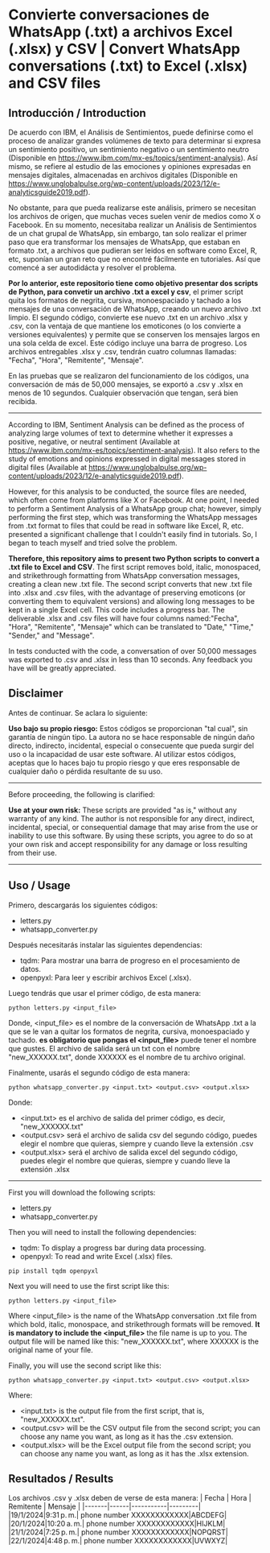 # Convierte conversaciones de WhatsApp (.txt) a archivos Excel (.xlsx) y CSV | Convert WhatsApp conversations (.txt) to Excel (.xlsx) and CSV files

## Introducción / Introduction

De acuerdo con IBM, el Análisis de Sentimientos, puede definirse como el proceso de analizar grandes volúmenes de texto para determinar si expresa un sentimiento positivo, un sentimiento negativo o un sentimiento neutro (Disponible en https://www.ibm.com/mx-es/topics/sentiment-analysis). Así mismo, se refiere al estudio de las emociones y opiniones expresadas en mensajes digitales, almacenadas en archivos digitales (Disponible en https://www.unglobalpulse.org/wp-content/uploads/2023/12/e-analyticsguide2019.pdf). 

No obstante, para que pueda realizarse este análisis, primero se necesitan los archivos de origen, que muchas veces suelen venir de medios como X o Facebook. En su momento, necesitaba realizar un Análisis de Sentimientos de un chat grupal de WhatsApp, sin embargo, tan solo realizar el primer paso que era transformar los mensajes de WhatsApp, que estaban en formato .txt, a archivos que pudieran ser leidos en software como Excel, R, etc, suponían un gran reto que no encontré fácilmente en tutoriales. Así que comencé a ser autodidácta y resolver el problema.

**Por lo anterior, este repositorio tiene como objetivo presentar dos scripts de Python, para convetir un archivo .txt a excel y csv**, el primer script quita los formatos de negrita, cursiva, monoespaciado y tachado a los mensajes de una conversación de WhatsApp, creando un nuevo archivo .txt limpio. El segundo código, convierte ese nuevo .txt en un archivo .xlsx y .csv, con la ventaja de que mantiene los emoticones (o los convierte a versiones equivalentes) y permite que se conserven los mensajes largos en una sola celda de excel. Este código incluye una barra de progreso. Los archivos entregables .xlsx y .csv, tendrán cuatro columnas llamadas: "Fecha", "Hora", "Remitente", "Mensaje". 

En las pruebas que se realizaron del funcionamiento de los códigos, una conversación de más de 50,000 mensajes, se exportó a .csv y .xlsx en menos de 10 segundos. Cualquier observación que tengan, será bien recibida.

---------------------------------------------------

According to IBM, Sentiment Analysis can be defined as the process of analyzing large volumes of text to determine whether it expresses a positive, negative, or neutral sentiment (Available at https://www.ibm.com/mx-es/topics/sentiment-analysis). It also refers to the study of emotions and opinions expressed in digital messages stored in digital files (Available at https://www.unglobalpulse.org/wp-content/uploads/2023/12/e-analyticsguide2019.pdf).

However, for this analysis to be conducted, the source files are needed, which often come from platforms like X or Facebook. At one point, I needed to perform a Sentiment Analysis of a WhatsApp group chat; however, simply performing the first step, which was transforming the WhatsApp messages from .txt format to files that could be read in software like Excel, R, etc. presented a significant challenge that I couldn't easily find in tutorials. So, I began to teach myself and tried solve the problem.

**Therefore, this repository aims to present two Python scripts to convert a .txt file to Excel and CSV**. The first script removes bold, italic, monospaced, and strikethrough formatting from WhatsApp conversation messages, creating a clean new .txt file. The second script converts that new .txt file into .xlsx and .csv files, with the advantage of preserving emoticons (or converting them to equivalent versions) and allowing long messages to be kept in a single Excel cell. This code includes a progress bar. The deliverable .xlsx and .csv files will have four columns named:"Fecha", "Hora", "Remitente", "Mensaje" which can be translated to "Date," "Time," "Sender," and "Message".

In tests conducted with the code, a conversation of over 50,000 messages was exported to .csv and .xlsx in less than 10 seconds. Any feedback you have will be greatly appreciated.

## Disclaimer

Antes de continuar. Se aclara lo siguiente: 

**Uso bajo su propio riesgo:** Estos códigos se proporcionan "tal cual", sin garantía de ningún tipo. La autora no se hace responsable de ningún daño directo, indirecto, incidental, especial o consecuente que pueda surgir del uso o la incapacidad de usar este software. Al utilizar estos códigos, aceptas que lo haces bajo tu propio riesgo y que eres responsable de cualquier daño o pérdida resultante de su uso. 

---------------------------------------------------

Before proceeding, the following is clarified:

**Use at your own risk:** These scripts are provided "as is," without any warranty of any kind. The author is not responsible for any direct, indirect, incidental, special, or consequential damage that may arise from the use or inability to use this software. By using these scripts, you agree to do so at your own risk and accept responsibility for any damage or loss resulting from their use.

---------------------------------------------------

## Uso / Usage

Primero, descargarás los siguientes códigos:

- letters.py
- whatsapp_converter.py

Después necesitarás instalar las siguientes dependencias:

- tqdm: Para mostrar una barra de progreso en el procesamiento de datos.
- openpyxl: Para leer y escribir archivos Excel (.xlsx).

Luego tendrás que usar el primer código, de esta manera:
```
python letters.py <input_file>
```
Donde, <input_file> es el nombre de la conversación de WhatsApp .txt a la que se le van a quitar los formatos de negrita, cursiva, monoespaciado y tachado. **es obligatorio que pongas el <input_file>** puede tener el nombre que gustes. El archivo de salida será un txt con el nombre "new_XXXXXX.txt", donde XXXXXX es el nombre de tu archivo original.

Finalmente, usarás el segundo código de esta manera:
```
python whatsapp_converter.py <input.txt> <output.csv> <output.xlsx>
```
Donde:
- <input.txt> es el archivo de salida del primer código, es decir, "new_XXXXXX.txt"
- <output.csv> será el archivo de salida csv del segundo código, puedes elegir el nombre que quieras, siempre y cuando lleve la extensión .csv
- <output.xlsx> será el archivo de salida excel del segundo código, puedes elegir el nombre que quieras, siempre y cuando lleve la extensión .xlsx

---------------------------------------------------

First you will download the following scripts:

- letters.py
- whatsapp_converter.py

Then you will need to install the following dependencies:

- tqdm: To display a progress bar during data processing.
- openpyxl: To read and write Excel (.xlsx) files.

```
pip install tqdm openpyxl
```
Next you will need to use the first script like this:
```
python letters.py <input_file>
```
Where <input_file> is the name of the WhatsApp conversation .txt file from which bold, italic, monospace, and strikethrough formats will be removed. **It is mandatory to include the <input_file>** the file name is up to you. The output file will be named like this: "new_XXXXXX.txt", where XXXXXX is the original name of your file. 

Finally, you will use the second script like this:
```
python whatsapp_converter.py <input.txt> <output.csv> <output.xlsx>
```
Where:

- <input.txt> is the output file from the first script, that is, "new_XXXXXX.txt".
- <output.csv> will be the CSV output file from the second script; you can choose any name you want, as long as it has the .csv extension.
- <output.xlsx> will be the Excel output file from the second script; you can choose any name you want, as long as it has the .xlsx extension.

## Resultados / Results

Los archivos .csv y .xlsx deben de verse de esta manera:
| Fecha | Hora | Remitente | Mensaje |
|-------|------|-----------|---------|
|19/1/2024|9:31 p. m.| phone number XXXXXXXXXXXX|ABCDEFG|
|20/1/2024|10:20 a. m.| phone number XXXXXXXXXXXX|HIJKLM|
|21/1/2024|7:25 p. m.| phone number XXXXXXXXXXXX|NOPQRST|
|22/1/2024|4:48 p. m.| phone number XXXXXXXXXXXX|UVWXYZ|

